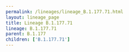 ```yaml
---
permalink: /lineages/lineage_B.1.177.71.html
layout: lineage_page
title: Lineage B.1.177.71
lineage: B.1.177.71
parent: B.1.177
children: ['B.1.177.71']
---
```

